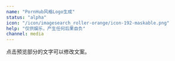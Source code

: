 ```yaml
---
name: "PornHub风格Logo生成"
status: "alpha"
icon: "/icon/imagesearch_roller-orange/icon-192-maskable.png"
help: "仅供娱乐，产生任何后果自负"
channel: media
---
```


点击预览部分的文字可以修改文案。
